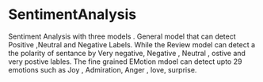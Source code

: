 # SentimentAnalysis
Sentiment Analysis with three models . General model that can detect Positive ,Neutral and Negative Labels. While the Review model can detect a the polarity of sentance by Very negative, Negative , Neutral , ostive and very postive lables. The fine grained EMotion mdoel can detect upto 29 emotions such as Joy , Admiration, Anger , love, surprise.
